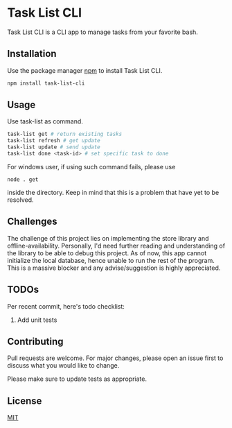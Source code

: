 # Task List CLI

Task List CLI is a CLI app to manage tasks from your favorite bash.

## Installation

Use the package manager [npm]() to install Task List CLI.

```bash
npm install task-list-cli
```

## Usage
Use task-list as command.

```bash
task-list get # return existing tasks
task-list refresh # get update
task-list update # send update
task-list done <task-id> # set specific task to done
```

For windows user, if using such command fails, please use
```
node . get
```
inside the directory. Keep in mind that this is a problem that have yet to be resolved.

## Challenges
The challenge of this project lies on implementing the store library and offline-availability. Personally, I'd need further reading and understanding of the library to be able to debug this project. As of now, this app cannot initialize the local database, hence unable to run the rest of the program. This is a massive blocker and any advise/suggestion is highly appreciated.

## TODOs
Per recent commit, here's todo checklist:
1. Add unit tests

## Contributing
Pull requests are welcome. For major changes, please open an issue first to discuss what you would like to change.

Please make sure to update tests as appropriate.

## License
[MIT](https://choosealicense.com/licenses/mit/)